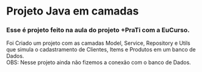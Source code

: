 # Projeto Java em camadas   
### Esse é projeto feito na aula do projeto +PraTi com a EuCurso.   
Foi Criado um projeto com as camadas Model, Service, Repository e Utils que simula o cadastramento de Clientes, Items e Produtos em um banco de Dados.  
OBS: Nesse projeto ainda não fizemos a conexão com o banco de Dados.
